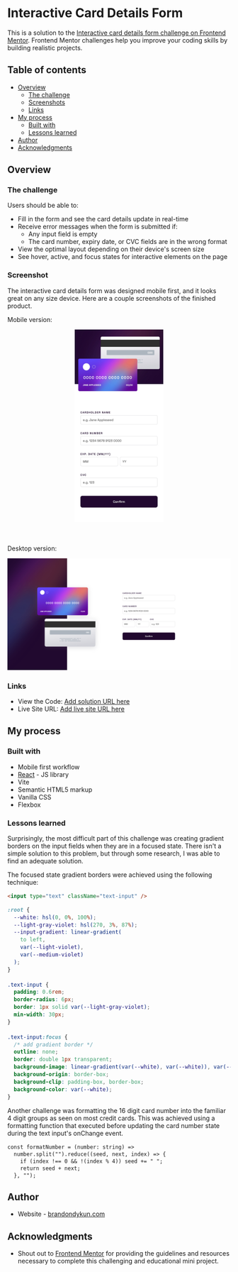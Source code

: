 # Interactive Card Details Form

This is a solution to the [Interactive card details form challenge on Frontend Mentor](https://www.frontendmentor.io/challenges/interactive-card-details-form-XpS8cKZDWw). Frontend Mentor challenges help you improve your coding skills by building realistic projects.

## Table of contents

- [Overview](#overview)
  - [The challenge](#the-challenge)
  - [Screenshots](#screenshot)
  - [Links](#links)
- [My process](#my-process)
  - [Built with](#built-with)
  - [Lessons learned](#what-i-learned)
- [Author](#author)
- [Acknowledgments](#acknowledgments)

## Overview

### The challenge

Users should be able to:

- Fill in the form and see the card details update in real-time
- Receive error messages when the form is submitted if:
  - Any input field is empty
  - The card number, expiry date, or CVC fields are in the wrong format
- View the optimal layout depending on their device's screen size
- See hover, active, and focus states for interactive elements on the page

### Screenshot

The interactive card details form was designed mobile first, and it looks great on any size device. Here are a couple screenshots of the finished product.

Mobile version:

<div align="center">
<img src="./public/mobile_screenshot.jpg" width="200px" />
</div>

<br />
<br />

Desktop version:

<p align="center">
<img src="./public/desktop_screenshot.png" width="1000px" />
</p>

### Links

- View the Code: [Add solution URL here](https://your-solution-url.com)
- Live Site URL: [Add live site URL here](https://your-live-site-url.com)

## My process

### Built with

- Mobile first workflow
- [React](https://reactjs.org/) - JS library
- Vite
- Semantic HTML5 markup
- Vanilla CSS
- Flexbox

### Lessons learned

Surprisingly, the most difficult part of this challenge was creating gradient borders on the input fields when they are in a focused state. There isn't a simple solution to this problem, but through some research, I was able to find an adequate solution.

The focused state gradient borders were achieved using the following technique:

```html
<input type="text" className="text-input" />
```

```css
:root {
  --white: hsl(0, 0%, 100%);
  --light-gray-violet: hsl(270, 3%, 87%);
  --input-gradient: linear-gradient(
    to left,
    var(--light-violet),
    var(--medium-violet)
  );
}

.text-input {
  padding: 0.6rem;
  border-radius: 6px;
  border: 1px solid var(--light-gray-violet);
  min-width: 30px;
}

.text-input:focus {
  /* add gradient border */
  outline: none;
  border: double 1px transparent;
  background-image: linear-gradient(var(--white), var(--white)), var(--input-gradient);
  background-origin: border-box;
  background-clip: padding-box, border-box;
  background-color: var(--white);
}
```

Another challenge was formatting the 16 digit card number into the familiar 4 digit groups as seen on most credit cards. This was achieved using a formatting function that executed before updating the card number state during the text input's onChange event.

```tsx
const formatNumber = (number: string) =>
  number.split("").reduce((seed, next, index) => {
    if (index !== 0 && !(index % 4)) seed += " ";
    return seed + next;
  }, "");
```

## Author

- Website - [brandondykun.com](https://brandondykun.com)

## Acknowledgments

- Shout out to [Frontend Mentor](https://www.frontendmentor.io/) for providing the guidelines and resources necessary to complete this challenging and educational mini project.
